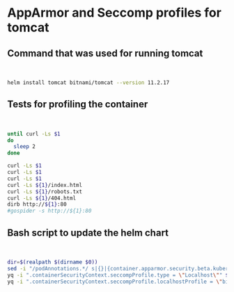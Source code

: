 # AppArmor and Seccomp profiles for tomcat
## Command that was used for running tomcat
&nbsp;
```bash
helm install tomcat bitnami/tomcat --version 11.2.17
```
## Tests for profiling the container
&nbsp;
```bash
until curl -Ls $1
do
  sleep 2
done

curl -Ls $1
curl -Ls $1
curl -Ls $1
curl -Ls ${1}/index.html
curl -Ls ${1}/robots.txt
curl -Ls ${1}/404.html
dirb http://${1}:80
#gospider -s http://${1}:80
```
## Bash script to update the helm chart
&nbsp;
```bash
dir=$(realpath $(dirname $0))
sed -i "/podAnnotations.*/ s|{}|{container.apparmor.security.beta.kubernetes.io/tomcat: localhost/bitnamitomcat.aa}|" $dir/values.yaml
yq -i ".containerSecurityContext.seccompProfile.type = \"Localhost\"" $dir/values.yaml
yq -i ".containerSecurityContext.seccompProfile.localhostProfile = \"bitnamitomcat.sc\"" $dir/values.yaml
```
